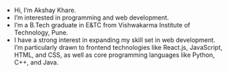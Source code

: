 - Hi, I’m Akshay Khare.
- I’m interested in programming and web development.
- I’m a B.Tech graduate in E&TC from Vishwakarma Institute of Technology, Pune.
- I have a strong interest in expanding my skill set in web development. I’m particularly drawn to frontend technologies like React.js, JavaScript, HTML, and CSS, as well as core programming languages like Python, C++, and Java.
